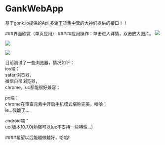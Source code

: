# GankWebApp
基于gonk.io提供的Api,多谢[干货集中营](http://gank.io/)的大神们提供的接口！！<br/>

###界面欣赏（单页应用）
#####应用操作：单击进入详情，双击放大图片。
![](https://github.com/Sausure/GankWebApp/blob/gh-pages/publish/fisrt.PNG)<br/>

![](https://github.com/Sausure/GankWebApp/blob/gh-pages/publish/big.PNG)<br/>

![](https://github.com/Sausure/GankWebApp/blob/gh-pages/publish/second.PNG)

目前测试了一些浏览器，情况如下：<br/>
ios端：<br/>
safari浏览器，<br/>
微信自带浏览器，<br/>
chrome，uc都能很好兼容；<br/>

pc端：<br/>
chrome在审查元素中开启手机模式堪称完美，哈哈；<br/>
ie...我跪了...<br/>

android端：<br/>
uc(版本10.7.0)勉强可以(uc不支持一些特性...)<br/>

####希望以后能越做越好，哈哈!!<br/>

